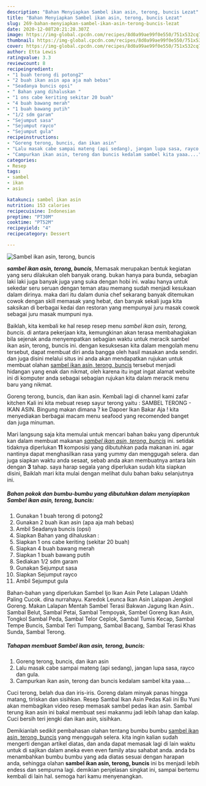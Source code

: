 ```yaml
---
description: "Bahan Menyiapkan Sambel ikan asin, terong, buncis Lezat"
title: "Bahan Menyiapkan Sambel ikan asin, terong, buncis Lezat"
slug: 269-bahan-menyiapkan-sambel-ikan-asin-terong-buncis-lezat
date: 2020-12-08T20:21:28.307Z
image: https://img-global.cpcdn.com/recipes/8d0a99ae99f0e550/751x532cq70/sambel-ikan-asin-terong-buncis-foto-resep-utama.jpg
thumbnail: https://img-global.cpcdn.com/recipes/8d0a99ae99f0e550/751x532cq70/sambel-ikan-asin-terong-buncis-foto-resep-utama.jpg
cover: https://img-global.cpcdn.com/recipes/8d0a99ae99f0e550/751x532cq70/sambel-ikan-asin-terong-buncis-foto-resep-utama.jpg
author: Etta Lewis
ratingvalue: 3.3
reviewcount: 8
recipeingredient:
- "1 buah terong di potong2"
- "2 buah ikan asin apa aja mah bebas"
- "Seadanya buncis opsi"
- " Bahan yang dihaluskan "
- "1 ons cabe keriting sekitar 20 buah"
- "4 buah bawang merah"
- "1 buah bawang putih"
- "1/2 sdm garam"
- "Sejumput sasa"
- "Sejumput rayco"
- "Sejumput gula"
recipeinstructions:
- "Goreng terong, buncis, dan ikan asin"
- "Lalu masak cabe sampai mateng (api sedang), jangan lupa sasa, rayco dan gula."
- "Campurkan ikan asin, terong dan buncis kedalam sambel kita yaaa...."
categories:
- Resep
tags:
- sambel
- ikan
- asin

katakunci: sambel ikan asin 
nutrition: 153 calories
recipecuisine: Indonesian
preptime: "PT30M"
cooktime: "PT52M"
recipeyield: "4"
recipecategory: Dessert

---
```



![Sambel ikan asin, terong, buncis](https://img-global.cpcdn.com/recipes/8d0a99ae99f0e550/751x532cq70/sambel-ikan-asin-terong-buncis-foto-resep-utama.jpg)

<b><i>sambel ikan asin, terong, buncis</i></b>, Memasak merupakan bentuk kegiatan yang seru dilakukan oleh banyak orang. bukan hanya para bunda, sebagian laki laki juga banyak juga yang suka dengan hobi ini. walau hanya untuk sekedar seru seruan dengan teman atau memang sudah menjadi kesukaan dalam dirinya. maka dari itu dalam dunia chef sekarang banyak ditemukan cowok dengan skill memasak yang hebat, dan banyak sekali juga kita saksikan di berbagai kedai dan restoran yang mempunyai juru masak cowok sebagai juru masak mumpuni nya.

Baiklah, kita kembali ke hal resep resep menu <i>sambel ikan asin, terong, buncis</i>. di antara pekerjaan kita, kemungkinan akan terasa membahagiakan bila sejenak anda menyempatkan sebagian waktu untuk meracik sambel ikan asin, terong, buncis ini. dengan kesuksesan kita dalam mengolah menu tersebut, dapat membuat diri anda bangga oleh hasil masakan anda sendiri. dan juga disini melalui situs ini anda akan mendapatkan rujukan untuk membuat olahan <u>sambel ikan asin, terong, buncis</u> tersebut menjadi hidangan yang enak dan nikmat, oleh karena itu ingat ingat alamat website ini di komputer anda sebagai sebagian rujukan kita dalam meracik menu baru yang nikmat.

Goreng terong, buncis, dan ikan asin. Kembali lagi di channel kami zafar kitchen Kali ini kita mebuat resep sayur terong yaitu : SAMBEL TERONG - IKAN ASIN. Bingung makan dimana ? ke Dapoer Ikan Bakar Aja ! kita menyediakan berbagai macam menu seafood yang recomended banget dan juga minuman.


Mari langsung saja kita memulai untuk mencari bahan baku yang diperuntuk kan dalam membuat makanan <u><i>sambel ikan asin, terong, buncis</i></u> ini. setidak tidaknya diperlukan <b>11</b> komposisi yang dibutuhkan pada makanan ini. agar nantinya dapat menghasilkan rasa yang yummy dan menggugah selera. dan juga siapkan waktu anda sesaat, sebab anda akan membuatnya antara lain dengan <b>3</b> tahap. saya harap segala yang diperlukan sudah kita siapkan disini, Baiklah mari kita mulai dengan melihat dulu bahan baku selanjutnya ini.

<!--inarticleads1-->

##### Bahan pokok dan bumbu-bumbu yang dibutuhkan dalam menyiapkan Sambel ikan asin, terong, buncis:

1. Gunakan 1 buah terong di potong2
1. Gunakan 2 buah ikan asin (apa aja mah bebas)
1. Ambil Seadanya buncis (opsi)
1. Siapkan  Bahan yang dihaluskan :
1. Siapkan 1 ons cabe keriting (sekitar 20 buah)
1. Siapkan 4 buah bawang merah
1. Siapkan 1 buah bawang putih
1. Sediakan 1/2 sdm garam
1. Gunakan Sejumput sasa
1. Siapkan Sejumput rayco
1. Ambil Sejumput gula


Bahan-bahan yang diperlukan Sambel Ijo Ikan Asin Pete Lalapan Udahh Paling Cucok. dina nurrahayu. Karedok Leunca Ikan Asin Lalapan Jengkol Goreng. Makan Lalapan Mentah Sambel Terasi Bakwan Jagung Ikan Asin.. Sambal Belut, Sambal Petai, Sambal Tempoyak, Sambel Goreng Ikan Asin, Tongkol Sambal Peda, Sambal Telor Ceplok, Sambal Tumis Kecap, Sambal Tempe Buncis, Sambal Teri Tumpang, Sambal Bacang, Sambal Terasi Khas Sunda, Sambal Terong. 

<!--inarticleads2-->

##### Tahapan membuat Sambel ikan asin, terong, buncis:

1. Goreng terong, buncis, dan ikan asin
1. Lalu masak cabe sampai mateng (api sedang), jangan lupa sasa, rayco dan gula.
1. Campurkan ikan asin, terong dan buncis kedalam sambel kita yaaa....


Cuci terong, belah dua dan iris-iris. Goreng dalam minyak panas hingga matang, tiriskan dan sisihkan. Resep Sambal Ikan Asin Pedas Kali ini Bu Yuni akan membagikan video resep memasak sambel pedas ikan asin. Sambal terung ikan asin ini bakal membuat sesi makanmu jadi lebih lahap dan kalap. Cuci bersih teri jengki dan ikan asin, sisihkan. 

Demikianlah sedikit pembahasan olahan tentang bumbu bumbu <u>sambel ikan asin, terong, buncis</u> yang menggugah selera. kita ingin kalian sudah mengerti dengan artikel diatas, dan anda dapat memasak lagi di lain waktu untuk di sajikan dalam aneka even even family atau sahabat anda. anda bs menambahkan bumbu bumbu yang ada diatas sesuai dengan harapan anda, sehingga olahan <b>sambel ikan asin, terong, buncis</b> ini bs menjadi lebih endess dan sempurna lagi. demikian penjelasan singkat ini, sampai bertemu kembali di lain hal. semoga hari kamu menyenangkan.
